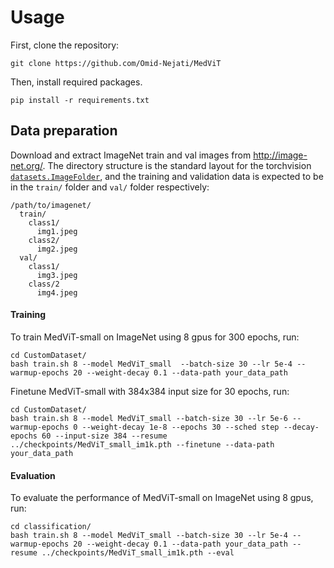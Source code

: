 # Usage

First, clone the repository:
```
git clone https://github.com/Omid-Nejati/MedViT
```
Then, install required packages.

```
pip install -r requirements.txt
```
## Data preparation

Download and extract ImageNet train and val images from http://image-net.org/.
The directory structure is the standard layout for the torchvision [`datasets.ImageFolder`](https://pytorch.org/docs/stable/torchvision/datasets.html#imagefolder), and the training and validation data is expected to be in the `train/` folder and `val/` folder respectively:

```
/path/to/imagenet/
  train/
    class1/
      img1.jpeg
    class2/
      img2.jpeg
  val/
    class1/
      img3.jpeg
    class/2
      img4.jpeg
```

#### Training

To train MedViT-small on ImageNet  using 8 gpus for 300 epochs, run:

```shell
cd CustomDataset/
bash train.sh 8 --model MedViT_small  --batch-size 30 --lr 5e-4 --warmup-epochs 20 --weight-decay 0.1 --data-path your_data_path
```
Finetune MedViT-small with 384x384 input size for 30 epochs, run:
```shell
cd CustomDataset/
bash train.sh 8 --model MedViT_small --batch-size 30 --lr 5e-6 --warmup-epochs 0 --weight-decay 1e-8 --epochs 30 --sched step --decay-epochs 60 --input-size 384 --resume ../checkpoints/MedViT_small_im1k.pth --finetune --data-path your_data_path 

```

#### Evaluation 

To evaluate the performance of MedViT-small on ImageNet using 8 gpus, run:
```shell
cd classification/
bash train.sh 8 --model MedViT_small --batch-size 30 --lr 5e-4 --warmup-epochs 20 --weight-decay 0.1 --data-path your_data_path --resume ../checkpoints/MedViT_small_im1k.pth --eval
```
